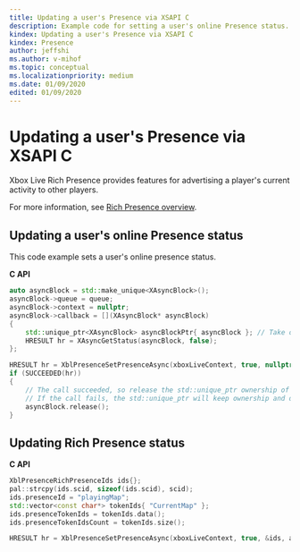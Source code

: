```yaml
---
title: Updating a user's Presence via XSAPI C
description: Example code for setting a user's online Presence status.
kindex: Updating a user's Presence via XSAPI C
kindex: Presence
author: jeffshi
ms.author: v-mihof
ms.topic: conceptual
ms.localizationpriority: medium
ms.date: 01/09/2020
edited: 01/09/2020
---
```


# Updating a user's Presence via XSAPI C

Xbox Live Rich Presence provides features for advertising a player's current activity to other players.

For more information, see [Rich Presence overview](../live-presence-overview.md).


## Updating a user's online Presence status

This code example sets a user's online presence status.

**C API**
<!--  XblPresenceSetPresenceAsync_C.md -->
```cpp
auto asyncBlock = std::make_unique<XAsyncBlock>();
asyncBlock->queue = queue;
asyncBlock->context = nullptr;
asyncBlock->callback = [](XAsyncBlock* asyncBlock)
{
    std::unique_ptr<XAsyncBlock> asyncBlockPtr{ asyncBlock }; // Take over ownership of the XAsyncBlock*
    HRESULT hr = XAsyncGetStatus(asyncBlock, false);
};

HRESULT hr = XblPresenceSetPresenceAsync(xboxLiveContext, true, nullptr, asyncBlock.get());
if (SUCCEEDED(hr))
{
    // The call succeeded, so release the std::unique_ptr ownership of XAsyncBlock* since the callback will take over ownership.
    // If the call fails, the std::unique_ptr will keep ownership and delete the XAsyncBlock*
    asyncBlock.release();
}
```

<!--
**Reference**
* [XAsyncBlock](xasyncblock.md)
* [XAsyncGetStatus](xasyncgetstatus.md)
* [XblPresenceSetPresenceAsync](xblpresencesetpresenceasync.md)
-->


<!-- ### Updating basic Presence status -->

<!-- **C API** -->
<!--  _C.md -->
<!-- ```cpp -->
<!-- This is the example above -->
<!-- ``` -->

<!-- **Reference** -->


## Updating Rich Presence status

**C API**
<!--  _C.md -->
```cpp
XblPresenceRichPresenceIds ids{};
pal::strcpy(ids.scid, sizeof(ids.scid), scid);
ids.presenceId = "playingMap";
std::vector<const char*> tokenIds{ "CurrentMap" };
ids.presenceTokenIds = tokenIds.data();
ids.presenceTokenIdsCount = tokenIds.size();

HRESULT hr = XblPresenceSetPresenceAsync(xboxLiveContext, true, &ids, asyncBlock.get());
```

<!--
**Reference**
* [XblPresenceRichPresenceIds](xblpresencerichpresenceids.md)
* [XblPresenceSetPresenceAsync](xblpresencesetpresenceasync.md)
-->
